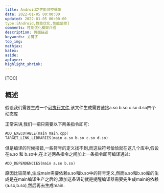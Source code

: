 ```yaml
---
title: Android之性能监控框架
date: 2022-01-05 00:00:00
updated: 2022-01-05 00:00:00
type:[Android,性能优化,性能监控]
comments: 性能优化框架介绍
description: 页面描述
keywords: 关键字
top_img:
mathjax:
katex:
aside:
aplayer:
highlight_shrink:
---
```


[TOC]



## 概述

假设我们需要生成一个[可执行文件](https://so.csdn.net/so/search?q=可执行文件&spm=1001.2101.3001.7020),该文件生成需要链接a.so b.so c.so d.so四个动态库

正常来讲,我们一把只需要以下两条指令即可:

```c++
ADD_EXECUTABLE(main main.cpp)
TARGET_LINK_LIBRARIES(main a.so b.so c.so d.so)
```

但是编译的时候报错,一些符号的定义找不到,而这些符号恰恰就在这几个库中,假设在a.so 和 b.so中,在上述两条指令之间加上一条指令即可编译通过:

```
ADD_DEPENDENCIES(main a.so b.so)
```

原因比较简单,生成main需要依赖a.so和b.so中的符号定义,然而a.so和b.so库的生成是在main编译生产之后的,添加这条语句就是提醒编译器需要先生成main的依赖(a.so,b.so),然后再去生成main.

